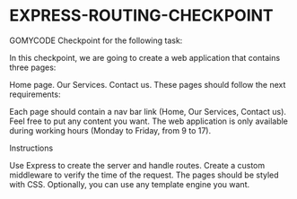 # EXPRESS-ROUTING-CHECKPOINT

GOMYCODE Checkpoint for the following task:

In this checkpoint, we are going to create a web application that contains three pages:

Home page.
Our Services.
Contact us.
These pages should follow the next requirements: 

Each page should contain a nav bar link (Home, Our Services, Contact us).
Feel free to put any content you want.
The web application is only available during working hours (Monday to Friday,  from 9 to 17).

Instructions

Use Express to create the server and handle routes.
Create a custom middleware to verify the time of the request.
The pages should be styled with CSS.
Optionally, you can use any template engine you want.
